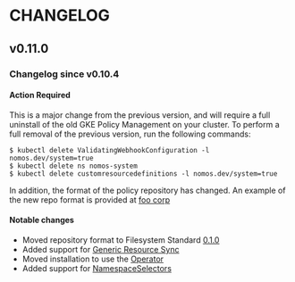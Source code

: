 # CHANGELOG

## v0.11.0

### Changelog since v0.10.4

#### Action Required

This is a major change from the previous version, and will require a full
uninstall of the old GKE Policy Management on your cluster. To perform a full
removal of the previous version, run the following commands:

```console
$ kubectl delete ValidatingWebhookConfiguration -l nomos.dev/system=true
$ kubectl delete ns nomos-system
$ kubectl delete customresourcedefinitions -l nomos.dev/system=true
```

In addition, the format of the policy repository has changed. An example of the
new repo format is provided at
[foo corp](https://github.com/frankfarzan/foo-corp-example/tree/0.1.0)

#### Notable changes

*   Moved repository format to Filesystem Standard
    [0.1.0](user/overview.md#filesystem-standard)
*   Added support for [Generic Resource Sync](user/system_config.md#sync)
*   Moved installation to use the [Operator](user/installation.md#installing)
*   Added support for [NamespaceSelectors](user/namespaceselectors.md)
